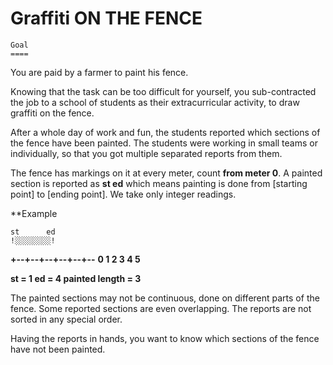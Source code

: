 Graffiti ON THE FENCE
=====================

	Goal
	====
You are paid by a farmer to paint his fence.

Knowing that the task can be too difficult for yourself, you sub-contracted the job to a school of students as their extracurricular activity, to draw graffiti on the fence.

After a whole day of work and fun, the students reported which sections of the fence have been painted. The students were working in small teams or individually, so that you got multiple separated reports from them.

The fence has markings on it at every meter, count **from meter 0**. A painted section is reported as
**st ed**
which means painting is done from [starting point] to [ending point].
We take only integer readings.

**Example

    st      ed
    !░░░░░░░░!
 **+--+--+--+--+--+--**
 **0  1  2  3  4  5**

**st = 1
ed = 4
painted length = 3**


The painted sections may not be continuous, done on different parts of the fence. Some reported sections are even overlapping. The reports are not sorted in any special order.

Having the reports in hands, you want to know which sections of the fence have not been painted.
